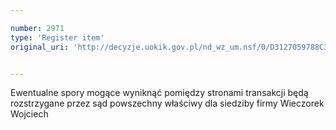 ```yaml
---

number: 2971
type: 'Register item'
original_uri: 'http://decyzje.uokik.gov.pl/nd_wz_um.nsf/0/D3127059788C3667C12579CA0041406D?OpenDocument'


---
```


Ewentualne spory mogące wyniknąć pomiędzy stronami transakcji będą rozstrzygane przez sąd powszechny właściwy dla siedziby firmy Wieczorek Wojciech
